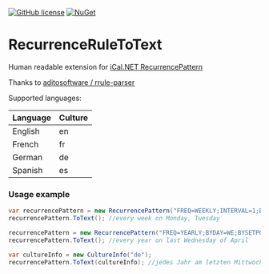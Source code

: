 [![GitHub license](https://img.shields.io/github/license/pt-icg/RecurrenceRuleToText.svg)](https://github.com/pt-icg/RecurrenceRuleToText/blob/master/LICENSE)
[![NuGet](https://img.shields.io/nuget/v/IcgSoftware.RecurrenceRuleToText.svg)](https://www.nuget.org/packages/IcgSoftware.RecurrenceRuleToText/)

# RecurrenceRuleToText

Human readable extension for [iCal.NET RecurrencePattern](https://github.com/rianjs/ical.net)

Thanks to [aditosoftware / rrule-parser](https://github.com/aditosoftware/rrule-parser)

Supported languages:

| Language   | Culture |
| ---------- | ------- |
| English    | en      |
| French     | fr      |
| German     | de      |
| Spanish    | es      |

### Usage example
```csharp
var recurrencePattern = new RecurrencePattern("FREQ=WEEKLY;INTERVAL=1;BYDAY=MO,TU");
recurrencePattern.ToText(); //every week on Monday, Tuesday

recurrencePattern = new RecurrencePattern("FREQ=YEARLY;BYDAY=WE;BYSETPOS=-1;BYMONTH=4");
recurrencePattern.ToText(); //every year on last Wednesday of April

var cultureInfo = new CultureInfo("de");
recurrencePattern.ToText(cultureInfo); //jedes Jahr am letzten Mittwoch im April

```
